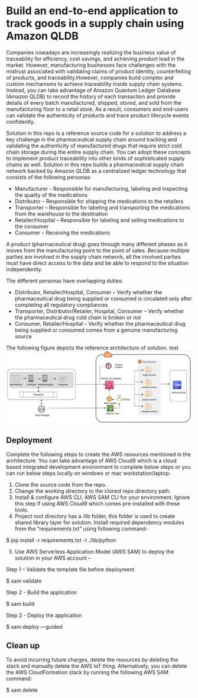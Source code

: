 # Build an end-to-end application to track goods in a supply chain using Amazon QLDB

Companies nowadays are increasingly realizing the business value of traceability for efficiency, cost savings, and achieving product lead in the market. However, manufacturing businesses face challenges with the mistrust associated with validating claims of product identity, counterfeiting of products, and traceability.However, companies build complex and custom mechanisms to achieve traceability inside supply chain systems. Instead, you can take advantage of Amazon Quantum Ledger Database (Amazon QLDB) to record the history of each transaction and provide details of every batch manufactured, shipped, stored, and sold from the manufacturing floor to a retail store. As a result, consumers and end-users can validate the authenticity of products and trace product lifecycle events confidently. 

Solution in this repo is a reference source code for a solution to address a key challenge in the pharmaceutical supply chain around tracking and validating the authenticity of manufactured drugs that require strict cold chain storage during the entire supply chain. You can adopt these concepts to implement product traceability into other kinds of sophisticated supply chains as well. Solution in this repo builds a pharmaceutical supply chain network backed by Amazon QLDB as a centralized ledger technology that consists of the following personas:

- Manufacturer - Responsible for manufacturing, labeling and inspecting the quality of the medications
- Distributor – Responsible for shipping the medications to the retailers
- Transporter – Responsible for labeling and transporting the medications from the warehouse to the destination
- Retailer/Hospital – Responsible for labeling and selling medications to the consumer
- Consumer – Receiving the medications

A product (pharmaceutical drug) goes through many different phases as it moves from the manufacturing point to the point of sales. Because multiple parties are involved in the supply chain network, all the involved parties must have direct access to the data and be able to respond to the situation independently.

The different personas have overlapping duties:

- Distributor, Retailer/Hospital, Consumer – Verify whether the pharmaceutical drug being supplied or consumed is circulated only after completing all regulatory compliances
- Transporter, Distributor/Retailer, Hospital, Consumer – Verify whether the pharmaceutical drug cold chain is broken or not
- Consumer, Retailer/Hospital – Verify whether the pharmaceutical drug being supplied or consumed comes from a genuine manufacturing source

The following figure depicts the reference architecture of solution. 
test
![Architecture](arch_image_cognito.png)

## Deployment
Complete the following steps to create the AWS resources mentioned in the architecture. You can take advantage of AWS Cloud9 which is a cloud based integrated development environment to complete below steps or you can run below steps locally on windows or mac workstation/laptop:

1.	Clone the source code from the repo. 
2.	Change the working directory to the cloned repo directory path.
3.	Install & configure AWS CLI, AWS SAM CLI for your environment. Ignore this step if using AWS Cloud9 which comes pre-installed with these tools.
4.	Project root directory has a /lib folder, this folder is used to create shared library layer for solution. Install required dependency modules from the “requirements.txt” using following command-

$ pip install -r requirements.txt -t ./lib/python 

5.	Use AWS Serverless Application Model (AWS SAM) to deploy the solution in your AWS account – 

Step 1 – Validate the template file before deployment

$ sam validate

Step 2 - Build the application

$ sam build

Step 3 - Deploy the application

$ sam deploy –-guided

## Clean up

To avoid incurring future charges, delete the resources by deleting the stack and manually delete the AWS IoT thing. Alternatively, you can delete the AWS CloudFormation stack by running the following AWS SAM command:

$ sam delete



